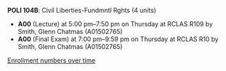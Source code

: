 **POLI 104B**: Civil Liberties-Fundmntl Rghts (4 units)

- **A00** (Lecture) at 5:00 pm–7:50 pm on Thursday at RCLAS R109 by Smith, Glenn Chatmas (A01502765)
- **A00** (Final Exam) at 7:00 pm–9:59 pm on Thursday at RCLAS R10 by Smith, Glenn Chatmas (A01502765)

[Enrollment numbers over time](./POLI104B.tsv)
